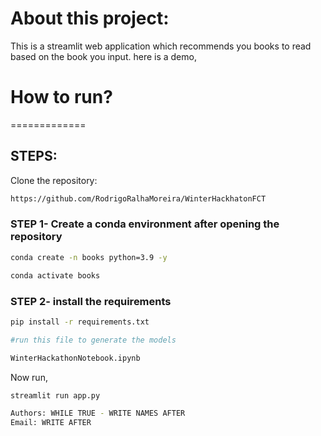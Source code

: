# About this project:
This is a streamlit web application which recommends you books to read based on the book you input. here is a demo,

# How to run?
=============
## STEPS:
Clone the repository:

```bash
https://github.com/RodrigoRalhaMoreira/WinterHackhatonFCT
```


### STEP 1- Create a conda environment after opening the repository

```bash
conda create -n books python=3.9 -y
```

```bash
conda activate books
```


### STEP 2- install the requirements
```bash
pip install -r requirements.txt
```


```bash
#run this file to generate the models

WinterHackathonNotebook.ipynb
```

Now run,
```bash
streamlit run app.py
```


```bash
Authors: WHILE TRUE - WRITE NAMES AFTER
Email: WRITE AFTER

```